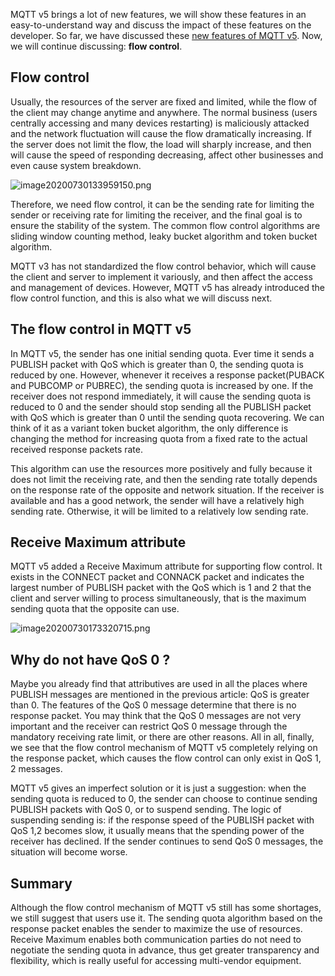 
MQTT v5 brings a lot of new features, we will show these features in an easy-to-understand way and discuss the impact of these features on the developer. So far, we have discussed these [new features of MQTT v5](https://www.emqx.io/mqtt/mqtt5). Now, we will continue discussing: **flow control**.



## Flow control

Usually, the resources of the server are fixed and limited, while the flow of the client may change anytime and anywhere. The normal business (users centrally accessing and many devices restarting) is maliciously attacked and the network fluctuation will cause the flow dramatically increasing. If the server does not limit the flow, the load will sharply increase, and then will cause the speed of responding decreasing, affect other businesses and even cause system breakdown.

![image20200730133959150.png](https://static.emqx.net/images/c5d21ba2ca945005ba8477cd0d6debbf.png)

Therefore, we need flow control, it can be the sending rate for limiting the sender or receiving rate for limiting the receiver, and the final goal is to ensure the stability of the system. The common flow control algorithms are sliding window counting method, leaky bucket algorithm and token bucket algorithm.

MQTT v3 has not standardized the flow control behavior, which will cause the client and server to implement it variously, and then affect the access and management of devices. However, MQTT v5 has already introduced the flow control function, and this is also what we will discuss next.



## The flow control in MQTT v5

In MQTT v5, the sender has one initial sending quota. Ever time it sends a PUBLISH packet with QoS which is greater than 0, the sending quota is reduced by one. However, whenever it receives a response packet(PUBACK and PUBCOMP or PUBREC), the sending quota is increased by one. If the receiver does not respond immediately, it will cause the sending quota is reduced to 0 and the sender should stop sending all the PUBLISH packet with QoS which is greater than 0 until the sending quota recovering. We can think of it as a variant token bucket algorithm, the only difference is changing the method for increasing quota from a fixed rate to the actual received response packets rate.

This algorithm can use the resources more positively and fully because it does not limit the receiving rate, and then the sending rate totally depends on the response rate of the opposite and network situation. If the receiver is available and has a good network, the sender will have a relatively high sending rate. Otherwise, it will be limited to a relatively low sending rate.



## Receive Maximum attribute

MQTT v5 added a Receive Maximum attribute for supporting flow control. It exists in the CONNECT packet and CONNACK packet and indicates the largest number of PUBLISH packet with the QoS which is 1 and 2 that the client and server willing to process simultaneously, that is the maximum sending quota that the opposite can use.

![image20200730173320715.png](https://static.emqx.net/images/7dc9e6680507322a743d721db1def117.png)

## Why do not have QoS 0 ?

Maybe you already find that attributives are used in all the places where PUBLISH messages are mentioned in the previous article: QoS is greater than 0. The features of the QoS 0 message determine that there is no response packet. You may think that the QoS 0 messages are not very important and the receiver can restrict  QoS 0 message through the mandatory receiving rate limit, or there are other reasons. All in all, finally, we see that the flow control mechanism of MQTT v5 completely relying on the response packet, which causes the flow control can only exist in QoS 1, 2 messages.

MQTT v5 gives an imperfect solution or it is just a suggestion: when the sending quota is reduced to 0, the sender can choose to continue sending PUBLISH packets with QoS 0, or to suspend sending. The logic of suspending sending is: if the response speed of the PUBLISH packet with QoS 1,2 becomes slow, it usually means that the spending power of the receiver has declined. If the sender continues to send QoS 0 messages, the situation will become worse.



## Summary

Although the flow control mechanism of MQTT v5 still has some shortages, we still suggest that users use it. The sending quota algorithm based on the response packet enables the sender to maximize the use of resources. Receive Maximum enables both communication parties do not need to negotiate the sending quota in advance, thus get greater transparency and flexibility, which is really useful for accessing multi-vendor equipment.

